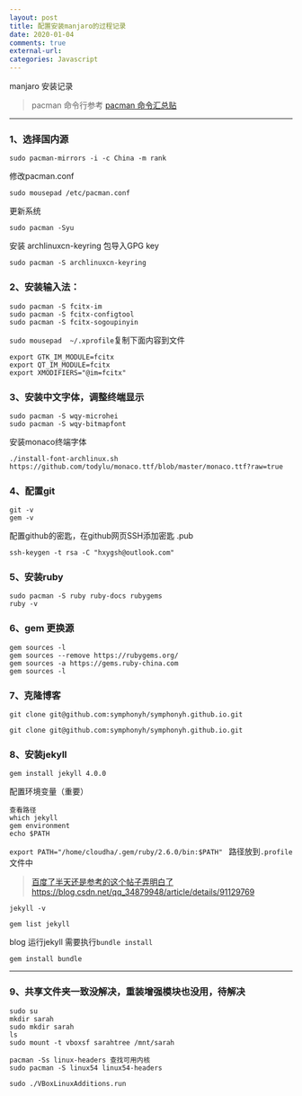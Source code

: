```yaml
---
layout: post
title: 配置安装manjaro的过程记录
date: 2020-01-04
comments: true
external-url:
categories: Javascript
---
```


manjaro 安装记录

>pacman 命令行参考 [pacman 命令汇总贴 ](https://blog.csdn.net/nangy2514/article/details/93194184#4__49)

---

### 1、选择国内源

`sudo pacman-mirrors -i -c China -m rank ` 

修改pacman.conf

`sudo mousepad /etc/pacman.conf `

更新系统 

`sudo pacman -Syu`

安装 archlinuxcn-keyring 包导入GPG key

`sudo pacman -S archlinuxcn-keyring `

### 2、安装输入法：

```
sudo pacman -S fcitx-im
sudo pacman -S fcitx-configtool
sudo pacman -S fcitx-sogoupinyin
```

`sudo mousepad  ~/.xprofile`复制下面内容到文件

```
export GTK_IM_MODULE=fcitx
export QT_IM_MODULE=fcitx
export XMODIFIERS="@im=fcitx"
```


### 3、安装中文字体，调整终端显示

```
sudo pacman -S wqy-microhei
sudo pacman -S wqy-bitmapfont
```

安装monaco终端字体

```
./install-font-archlinux.sh https://github.com/todylu/monaco.ttf/blob/master/monaco.ttf?raw=true
```

### 4、配置git

```
git -v
gem -v
```
配置github的密匙，在github网页SSH添加密匙 .pub

`ssh-keygen -t rsa -C "hxygsh@outlook.com"`

### 5、安装ruby

```
sudo pacman -S ruby ruby-docs rubygems
ruby -v
```

### 6、gem 更换源

```
gem sources -l
gem sources --remove https://rubygems.org/
gem sources -a https://gems.ruby-china.com
gem sources -l
```


### 7、克隆博客

`git clone git@github.com:symphonyh/symphonyh.github.io.git`


`git clone git@github.com:symphonyh/symphonyh.github.io.git`


### 8、安装jekyll

`gem install jekyll 4.0.0`

配置环境变量（重要）

```
查看路径
which jekyll
gem environment
echo $PATH
```
`export PATH="/home/cloudha/.gem/ruby/2.6.0/bin:$PATH" `  路径放到`.profile`文件中

>[百度了半天还是参考的这个帖子弄明白了https://blog.csdn.net/qq_34879948/article/details/91129769](https://blog.csdn.net/qq_34879948/article/details/91129769)

`jekyll -v`

`gem list jekyll`

blog 运行jekyll 需要执行`bundle install`

`gem install bundle`


---

### 9、共享文件夹一致没解决，重装增强模块也没用，待解决

```
sudo su
mkdir sarah
sudo mkdir sarah
ls
sudo mount -t vboxsf sarahtree /mnt/sarah

pacman -Ss linux-headers 查找可用内核
sudo pacman -S linux54 linux54-headers

sudo ./VBoxLinuxAdditions.run
```
